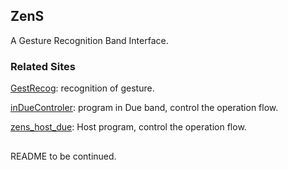 ## ZenS
A Gesture Recognition Band Interface.

### Related Sites
[GestRecog](https://github.com/ZenMoore/GestRecog): recognition of gesture.

[inDueControler](https://github.com/ZenMoore/inDue_controler): program in Due band, control the operation flow.

[zens_host_due](https://github.com/ZenMoore/zens_host_due): Host program, control the operation flow.

##
README to be continued.